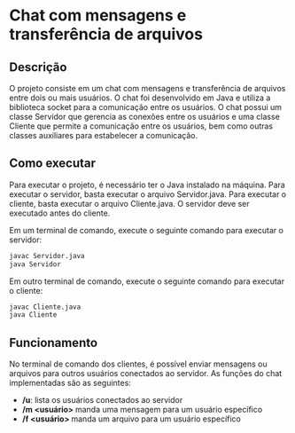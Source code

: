 # Chat com mensagens e transferência de arquivos

## Descrição

O projeto consiste em um chat com mensagens e transferência de arquivos entre dois ou mais usuários. O chat foi desenvolvido em Java e utiliza a biblioteca socket para a comunicação entre os usuários. O chat possui um classe Servidor que gerencia as conexões entre os usuários e uma classe Cliente que permite a comunicação entre os usuários, bem como outras classes auxiliares para estabelecer a comunicação.

## Como executar

Para executar o projeto, é necessário ter o Java instalado na máquina. Para executar o servidor, basta executar o arquivo Servidor.java. Para executar o cliente, basta executar o arquivo Cliente.java. O servidor deve ser executado antes do cliente.

Em um terminal de comando, execute o seguinte comando para executar o servidor:

```bash
javac Servidor.java
java Servidor
```

Em outro terminal de comando, execute o seguinte comando para executar o cliente:

```bash
javac Cliente.java
java Cliente
```

## Funcionamento

No terminal de comando dos clientes, é possível enviar mensagens ou arquivos para outros usuários conectados ao servidor. As funções do chat implementadas são as seguintes:

- **/u**: lista os usuários conectados ao servidor
- **/m <usuário> <mensagem>** manda uma mensagem para um usuário específico
- **/f <usuário> <arquivo>** manda um arquivo para um usuário específico
